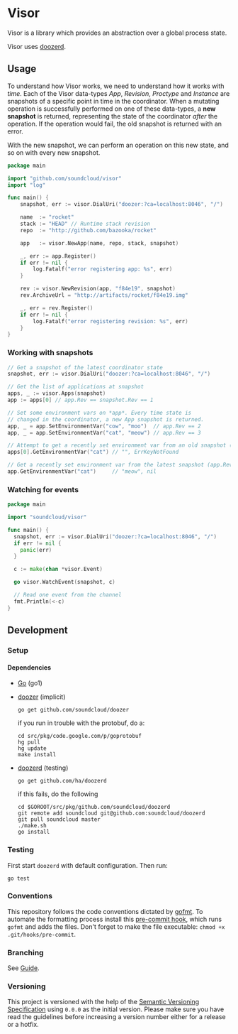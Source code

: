 # Visor

Visor is a library which provides an abstraction over a global process state.

Visor uses [doozerd](http://github.com/soundcloud/doozerd).

## Usage

To understand how Visor works, we need to understand how it works with *time*. Each
of the Visor data-types *App*, *Revision*, *Proctype* and *Instance* are snapshots of
a specific point in time in the coordinator. When a mutating operation is successfully
performed on one of these data-types, a **new snapshot** is returned, representing the state
of the coordinator *after* the operation. If the operation would fail, the old snapshot is
returned with an error.

With the new snapshot, we can perform an operation on this new state, and so on with
every new snapshot.

```go
package main

import "github.com/soundcloud/visor"
import "log"

func main() {
    snapshot, err := visor.DialUri("doozer:?ca=localhost:8046", "/")

    name  := "rocket"
    stack := "HEAD" // Runtime stack revision
    repo  := "http://github.com/bazooka/rocket"

    app   := visor.NewApp(name, repo, stack, snapshot)

    _, err := app.Register()
    if err != nil {
        log.Fatalf("error registering app: %s", err)
    }

    rev := visor.NewRevision(app, "f84e19", snapshot)
    rev.ArchiveUrl = "http://artifacts/rocket/f84e19.img"

    _, err = rev.Register()
    if err != nil {
        log.Fatalf("error registering revision: %s", err)
    }
}
```

### Working with snapshots

```go
// Get a snapshot of the latest coordinator state
snapshot, err := visor.DialUri("doozer:?ca=localhost:8046", "/")

// Get the list of applications at snapshot
apps, _ := visor.Apps(snapshot)
app := apps[0] // app.Rev == snapshot.Rev == 1

// Set some environment vars on *app*. Every time state is
// changed in the coordinator, a new App snapshot is returned.
app, _ = app.SetEnvironmentVar("cow", "moo")  // app.Rev == 2
app, _ = app.SetEnvironmentVar("cat", "meow") // app.Rev == 3

// Attempt to get a recently set environment var from an old snapshot (apps[0].Rev == 1)
apps[0].GetEnvironmentVar("cat") // "", ErrKeyNotFound

// Get a recently set environment var from the latest snapshot (app.Rev == 3)
app.GetEnvironmentVar("cat")     // "meow", nil

```

### Watching for events

``` go
package main

import "soundcloud/visor"

func main() {
  snapshot, err := visor.DialUri("doozer:?ca=localhost:8046", "/")
  if err != nil {
    panic(err)
  }

  c := make(chan *visor.Event)

  go visor.WatchEvent(snapshot, c)

  // Read one event from the channel
  fmt.Println(<-c)
}
```

## Development

### Setup

#### Dependencies

  - [Go](http://golang.org) (go1)
    
  - [doozer](https://github.com/soundcloud/doozer) (implicit)

        go get github.com/soundcloud/doozer
   
    if you run in trouble with the protobuf, do a:

        cd src/pkg/code.google.com/p/goprotobuf
        hg pull
        hg update 
        make install

  - [doozerd](https://github.com/soundcloud/doozerd) (testing)

        go get github.com/ha/doozerd

    if this fails, do the following

        cd $GOROOT/src/pkg/github.com/soundcloud/doozerd
        git remote add soundcloud git@github.com:soundcloud/doozerd
        git pull soundcloud master
        ./make.sh
        go install

### Testing

First start `doozerd` with default configuration. Then run:

```
go test
```

### Conventions

This repository follows the code conventions dictated by [gofmt](http://golang.org/cmd/gofmt/). To automate the formatting process install this [pre-commit hook](https://gist.github.com/e689d5de0982543cce8c), which runs `gofmt` and adds the files. Don't forget to make the file executable: `chmod +x .git/hooks/pre-commit`.

### Branching

See [Guide](https://github.com/soundcloud/soundcloud/wiki/conventions-git#wiki-using-git-flow).

### Versioning

This project is versioned with the help of the [Semantic Versioning Specification](http://semver.org/) using `0.0.0` as the initial version. Please make sure you have read the guidelines before increasing a version number either for a release or a hotfix.
